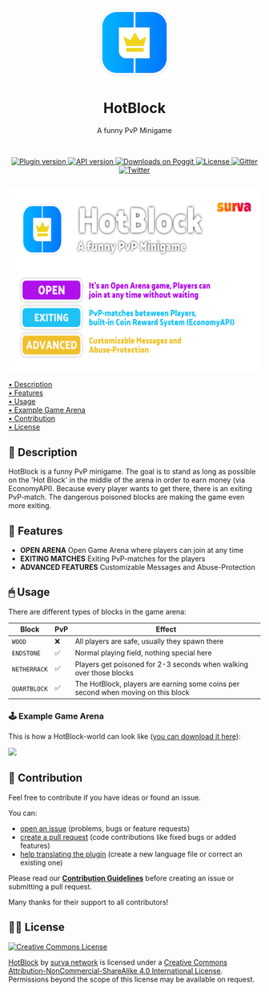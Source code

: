 <p align="center">
    <img src=".github/.media/logo.png" width="144" height="144" alt="HotBlock plugin logo">
</p>

<h1 align="center">HotBlock</h1>
<p align="center">A funny PvP Minigame</p>

<br>

<p align="center">
    <a href="https://poggit.pmmp.io/p/HotBlock">
        <img src="https://poggit.pmmp.io/shield.state/HotBlock" alt="Plugin version">
    </a>
    <a href="https://github.com/pmmp/PocketMine-MP">
        <img src="https://poggit.pmmp.io/shield.api/HotBlock" alt="API version">
    </a>
    <a href="https://poggit.pmmp.io/p/HotBlock">
        <img src="https://poggit.pmmp.io/shield.dl/HotBlock" alt="Downloads on Poggit">
    </a>
    <a href="https://github.com/survanetwork/HotBlock/blob/master/LICENSE">
        <img src="https://img.shields.io/badge/license-CC--BY--NC--SA--4.0-orange.svg" alt="License">
    </a>
    <a href="https://gitter.im/survanetwork/HotBlock">
        <img src="https://img.shields.io/gitter/room/survanetwork/HotBlock.svg" alt="Gitter">
    </a>
    <a href="https://twitter.com/survanetwork">
        <img src="https://img.shields.io/twitter/url?label=SURVA%20network%20on%20Twitter&style=social&url=https%3A%2F%2Ftwitter.com%2Fsurvanetwork" alt="Twitter">
    </a>
</p>

##

<p align="center">
    <img src=".github/.media/feature-banner.png" width="650" height="365" alt="HotBlock plugin features">
</p>

[• Description](#-description)  
[• Features](#-features)  
[• Usage](#-usage)  
[• Example Game Arena](#-example-game-arena)  
[• Contribution](#-contribution)  
[• License](#%EF%B8%8F-license)

## 📙 Description
HotBlock is a funny PvP minigame. The goal is to stand as long as possible on the 'Hot Block' in the middle of the arena in order to earn money (via EconomyAPI). Because every player wants to get there, there is an exiting PvP-match. The dangerous poisoned blocks are making the game even more exiting.

## 🎁 Features
- **OPEN ARENA** Open Game Arena where players can join at any time
- **EXITING MATCHES** Exiting PvP-matches for the players
- **ADVANCED FEATURES** Customizable Messages and Abuse-Protection

## 🖱 Usage
There are different types of blocks in the game arena:

| Block | PvP | Effect |
| --- | --- | --- |
| `WOOD` | ❌ | All players are safe, usually they spawn there |
| `ENDSTONE` | ✅ | Normal playing field, nothing special here |
| `NETHERRACK` | ✅ | Players get poisoned for 2-3 seconds when walking over those blocks
| `QUARTBLOCK` | ✅ | The HotBlock, players are earning some coins per second when moving on this block |

### 🕹 Example Game Arena
This is how a HotBlock-world can look like ([you can download it here](https://github.com/survanetwork/HotBlock/files/1120370/HotBlock.zip)):

![](http://i.imgur.com/TgobyZ1.jpg)

## 🙋‍ Contribution
Feel free to contribute if you have ideas or found an issue.

You can:
- [open an issue](https://github.com/survanetwork/HotBlock/issues) (problems, bugs or feature requests)
- [create a pull request](https://github.com/survanetwork/HotBlock/pulls) (code contributions like fixed bugs or added features)
- [help translating the plugin](https://github.com/survanetwork/HotBlock/tree/master/resources/languages) (create a new language file or correct an existing one)

Please read our **[Contribution Guidelines](CONTRIBUTING.md)** before creating an issue or submitting a pull request.

Many thanks for their support to all contributors!

## 👨‍⚖️ License
[![Creative Commons License](https://i.creativecommons.org/l/by-nc-sa/4.0/88x31.png)](http://creativecommons.org/licenses/by-nc-sa/4.0/)

[HotBlock](https://github.com/survanetwork/HotBlock) by [surva network](https://github.com/survanetwork) is licensed under a [Creative Commons Attribution-NonCommercial-ShareAlike 4.0 International License](http://creativecommons.org/licenses/by-nc-sa/4.0/). Permissions beyond the scope of this license may be available on request.
